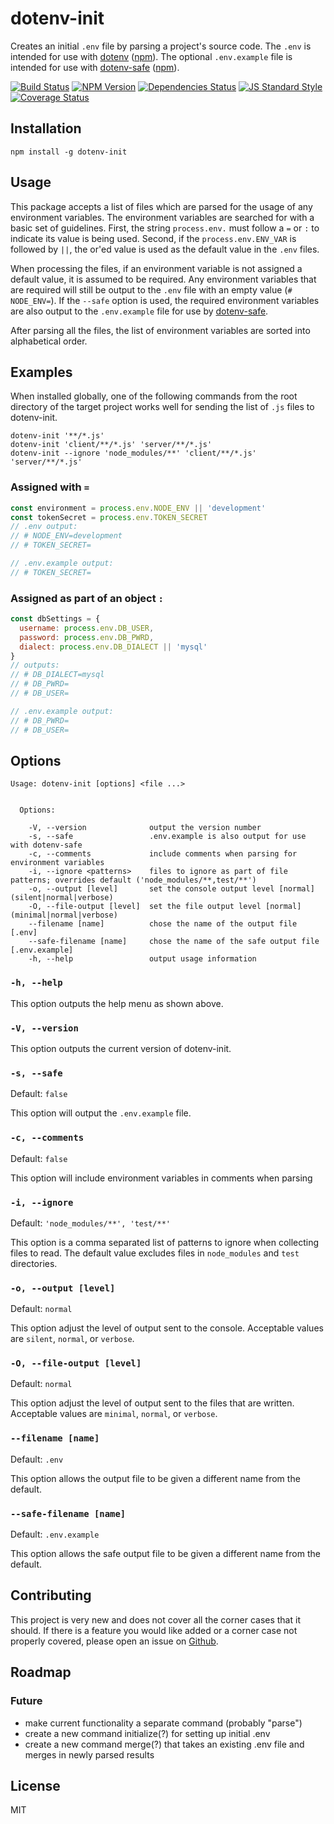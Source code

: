 
# dotenv-init

<!-- <img src="https://raw.githubusercontent.com/motdotla/dotenv/master/dotenv.png" alt="dotenv" /> -->

Creates an initial `.env` file by parsing a project's source code. The `.env` is intended for use with [dotenv][dotenv] ([npm][npm-dotenv]). The optional `.env.example` file is intended for use with [dotenv-safe][dotenv-safe] ([npm][npm-dotenv-safe]).

[![Build Status](https://img.shields.io/travis/meanjoe45/dotenv-init/master.svg?style=flat-square)](https://travis-ci.org/meanjoe45/dotenv-init)
[![NPM Version](https://img.shields.io/npm/v/dotenv-init.svg?style=flat-square)](https://www.npmjs.com/package/dotenv-init)
[![Dependencies Status](https://img.shields.io/david/meanjoe45/dotenv-init/master.svg?style=flat-square)](https://david-dm.org/meanjoe45/dotenv-init)
[![JS Standard Style](https://img.shields.io/badge/code%20style-standard-brightgreen.svg?style=flat-square)](https://github.com/feross/standard)
[![Coverage Status](https://img.shields.io/coveralls/meanjoe45/dotenv-init/master.svg?style=flat-square)](https://coveralls.io/github/meanjoe45/dotenv-init)

## Installation

```
npm install -g dotenv-init
```

## Usage

This package accepts a list of files which are parsed for the usage of any environment variables. The environment variables are searched for with a basic set of guidelines. First, the string `process.env.` must follow a `=` or `:` to indicate its value is being used. Second, if the `process.env.ENV_VAR` is followed by `||`, the or'ed value is used as the default value in the `.env` files.

When processing the files, if an environment variable is not assigned a default value, it is assumed to be required. Any environment variables that are required will still be output to the `.env` file with an empty value (`# NODE_ENV=`). If the `--safe` option is used, the required environment variables are also output to the `.env.example` file for use by [dotenv-safe][dotenv-safe].

After parsing all the files, the list of environment variables are sorted into alphabetical order.

## Examples

When installed globally, one of the following commands from the root directory of the target project works well for sending the list of `.js` files to dotenv-init.

```
dotenv-init '**/*.js'
dotenv-init 'client/**/*.js' 'server/**/*.js'
dotenv-init --ignore 'node_modules/**' 'client/**/*.js' 'server/**/*.js'
```

### Assigned with `=`

```javascript
const environment = process.env.NODE_ENV || 'development'
const tokenSecret = process.env.TOKEN_SECRET
// .env output:
// # NODE_ENV=development
// # TOKEN_SECRET=

// .env.example output:
// # TOKEN_SECRET=
```

### Assigned as part of an object `:`

```javascript
const dbSettings = {
  username: process.env.DB_USER,
  password: process.env.DB_PWRD,
  dialect: process.env.DB_DIALECT || 'mysql'
}
// outputs:
// # DB_DIALECT=mysql
// # DB_PWRD=
// # DB_USER=

// .env.example output:
// # DB_PWRD=
// # DB_USER=
```

## Options

```
Usage: dotenv-init [options] <file ...>


  Options:

    -V, --version              output the version number
    -s, --safe                 .env.example is also output for use with dotenv-safe
    -c, --comments             include comments when parsing for environment variables
    -i, --ignore <patterns>    files to ignore as part of file patterns; overrides default ('node_modules/**,test/**')
    -o, --output [level]       set the console output level [normal] (silent|normal|verbose)
    -O, --file-output [level]  set the file output level [normal] (minimal|normal|verbose)
    --filename [name]          chose the name of the output file [.env]
    --safe-filename [name]     chose the name of the safe output file [.env.example]
    -h, --help                 output usage information
```

### `-h, --help`

This option outputs the help menu as shown above.

### `-V, --version`

This option outputs the current version of dotenv-init.

### `-s, --safe`

Default: `false`

This option will output the `.env.example` file.

### `-c, --comments`

Default: `false`

This option will include environment variables in comments when parsing

### `-i, --ignore`

Default: `'node_modules/**', 'test/**'`

This option is a comma separated list of patterns to ignore when collecting files to read. The default value excludes files in `node_modules` and `test` directories.

### `-o, --output [level]`

Default: `normal`

This option adjust the level of output sent to the console. Acceptable values are `silent`, `normal`, or `verbose`.

### `-O, --file-output [level]`

Default: `normal`

This option adjust the level of output sent to the files that are written. Acceptable values are `minimal`, `normal`, or `verbose`.

### `--filename [name]`

Default: `.env`

This option allows the output file to be given a different name from the default.

### `--safe-filename [name]`

Default: `.env.example`

This option allows the safe output file to be given a different name from the default.

## Contributing

This project is very new and does not cover all the corner cases that it should. If there is a feature you would like added or a corner case not properly covered, please open an issue on [Github][repo-issues].

## Roadmap

### Future
- make current functionality a separate command (probably "parse")
- create a new command initialize(?) for setting up initial .env
- create a new command merge(?) that takes an existing .env file and merges in newly parsed results

## License

MIT

[repo-issues]: https://github.com/meanjoe45/dotenv-init/issues
[dotenv]: https://github.com/motdotla/dotenv
[dotenv-safe]: https://github.com/rolodato/dotenv-safe
[npm-dotenv]: https://www.npmjs.com/package/dotenv
[npm-dotenv-safe]: https://www.npmjs.com/package/dotenv-safe
